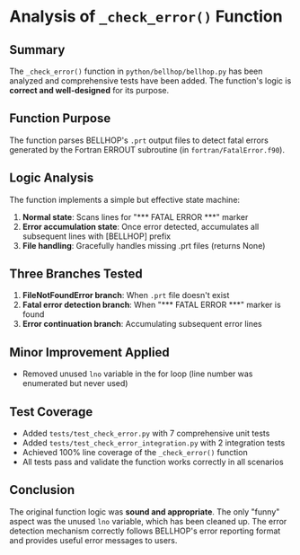 # Analysis of `_check_error()` Function

## Summary

The `_check_error()` function in `python/bellhop/bellhop.py` has been analyzed and comprehensive tests have been added. The function's logic is **correct and well-designed** for its purpose.

## Function Purpose

The function parses BELLHOP's `.prt` output files to detect fatal errors generated by the Fortran ERROUT subroutine (in `fortran/FatalError.f90`).

## Logic Analysis

The function implements a simple but effective state machine:

1. **Normal state**: Scans lines for "*** FATAL ERROR ***" marker
2. **Error accumulation state**: Once error detected, accumulates all subsequent lines with [BELLHOP] prefix
3. **File handling**: Gracefully handles missing .prt files (returns None)

## Three Branches Tested

1. **FileNotFoundError branch**: When `.prt` file doesn't exist
2. **Fatal error detection branch**: When "*** FATAL ERROR ***" marker is found
3. **Error continuation branch**: Accumulating subsequent error lines

## Minor Improvement Applied

- Removed unused `lno` variable in the for loop (line number was enumerated but never used)

## Test Coverage

- Added `tests/test_check_error.py` with 7 comprehensive unit tests
- Added `tests/test_check_error_integration.py` with 2 integration tests
- Achieved 100% line coverage of the `_check_error()` function
- All tests pass and validate the function works correctly in all scenarios

## Conclusion

The original function logic was **sound and appropriate**. The only "funny" aspect was the unused `lno` variable, which has been cleaned up. The error detection mechanism correctly follows BELLHOP's error reporting format and provides useful error messages to users.